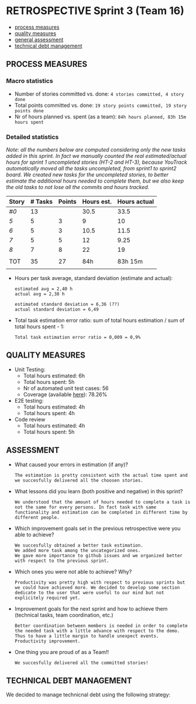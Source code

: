 RETROSPECTIVE Sprint 3 (Team 16)
=====================================


- [process measures](#process-measures)
- [quality measures](#quality-measures)
- [general assessment](#assessment)
- [technical debt management](#technical-debt-management)

## PROCESS MEASURES 

### Macro statistics

- Number of stories committed vs. done: `4 stories committed, 4 story done`
- Total points committed vs. done: `19 story points committed, 19 story points done`
- Nr of hours planned vs. spent (as a team): `84h hours planned, 83h 15m hours spent`

### Detailed statistics

_Note_: _all the numbers below are computed considering only the new tasks added in this sprint.
In fact we manually counted the real estimated/actual hours for sprint 1 uncompleted stories (HT-2 and HT-3), because YouTrack automatically moved all the tasks uncompleted, from sprint1 to sprint2 board. 
We created new tasks for the uncompleted stories, to better estimate the additional hours needed to complete them, but we also keep the old tasks to not lose all the commits and hours tracked._


| Story  | # Tasks       | Points | Hours est. | Hours actual |
|--------|---------------|--------|------------|--------------|
| _#0_   |   13          |        |     30.5   |     33.5     |
| _5_    |   5           |   3    |     9      |     10       |
| _6_    |   5           |   3    |     10.5   |     11.5     |
| _7_    |   5           |   5    |     12     |     9.25     |       
| _8_    |   7           |   8    |     22     |     19       |       
||
| TOT    |   35          |   27   |     84h    |   83h 15m    |
||

- Hours per task average, standard deviation (estimate and actual):

      estimated avg = 2,40 h
      actual avg = 2,38 h
      
      estimated standard deviation = 6,36 (??) 
      actual standard deviation = 6,49 

- Total task estimation error ratio: sum of total hours estimation / sum of total hours spent - 1:

      Total task estimation error ratio = 0,009 = 0,9%


## QUALITY MEASURES 

- Unit Testing:
  - Total hours estimated: 6h
  - Total hours spent: 5h
  - Nr of automated unit test cases: 56
  - Coverage (available [here](./../server/test_results/3_sprint_unitTestResult.txt)): 78.26%
- E2E testing:
  - Total hours estimated: 4h
  - Total hours spent: 4h 
- Code review
  - Total hours estimated: 4h
  - Total hours spent: 5h
  


## ASSESSMENT

- What caused your errors in estimation (if any)?

      The estimation is pretty consistent with the actual time spent and we succesfully delivered all the choosen stories. 

- What lessons did you learn (both positive and negative) in this sprint?

      We understood that the amount of hours needed to complete a task is not the same for every persons. In fact task with same functionality and estimation can be completed in different time by different people. 

- Which improvement goals set in the previous retrospective were you able to achieve?

      We succesfully obtained a better task estimation. 
      We added more task among the uncategorized ones. 
      We gave more importance to github issues and we organized better with respect to the previous sprint. 
  
- Which ones you were not able to achieve? Why?

      Productivity was pretty high with respect to previous sprints but we could have achieved more. We decided to develop some section dedicate to the user that were useful to our mind but not explicitely required yet.  

- Improvement goals for the next sprint and how to achieve them (technical tasks, team coordination, etc.)

      Better coordination between members is needed in order to complete the needed task with a little advance with respect to the demo. Thus to have a little margin to handle unexpect events.   
      Productivity improvement. 

- One thing you are proud of as a Team!!

      We succesfully delivered all the committed stories!


## TECHNICAL DEBT MANAGEMENT
We decided to manage technicnal debt using the following strategy:
